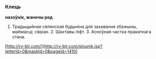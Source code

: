 ### Клець
**назоўнік, жаночы род**

1. Традыцыйная сялянская будыніна для захавання збажыны, маёмасці; свіран. 2. Шахтавы ліфт. 3. Асноўная частка пракатнага стана.

<a rel="author">[http://rv-blr.com/](http://rv-blr.com/slounik.jsp?letterId=0&maskId=0&pageId=1410)</a>
